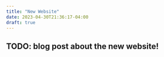 ```yaml
---
title: "New Website"
date: 2023-04-30T21:36:17-04:00
draft: true
---
```


## TODO: blog post about the new website!
